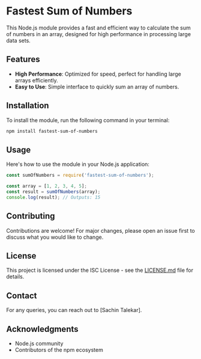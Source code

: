 
# Fastest Sum of Numbers

This Node.js module provides a fast and efficient way to calculate the sum of numbers in an array, designed for high performance in processing large data sets.

## Features

- **High Performance**: Optimized for speed, perfect for handling large arrays efficiently.
- **Easy to Use**: Simple interface to quickly sum an array of numbers.

## Installation

To install the module, run the following command in your terminal:

```bash
npm install fastest-sum-of-numbers
```

## Usage

Here's how to use the module in your Node.js application:

```javascript
const sumOfNumbers = require('fastest-sum-of-numbers');

const array = [1, 2, 3, 4, 5];
const result = sumOfNumbers(array);
console.log(result); // Outputs: 15
```

## Contributing

Contributions are welcome! For major changes, please open an issue first to discuss what you would like to change.

## License

This project is licensed under the ISC License - see the [LICENSE.md](LICENSE) file for details.

## Contact

For any queries, you can reach out to [Sachin Talekar].

## Acknowledgments

- Node.js community
- Contributors of the npm ecosystem
